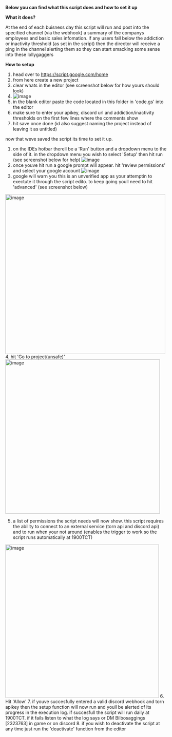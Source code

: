 __**Below you can find what this script does and how to set it up**__

__What it does?__

At the end of each buisness day this script will run and post into the specified channel (via the webhook) a summary of the companys employees and basic sales infomation. if any users fall below the addiction or inactivity threshold (as set in the script) then the director will receive a ping in the channel alerting them so they can start smacking some sense into these lollygaggers  

__How to setup__

1. head over to https://script.google.com/home
2. from here create a new project
3. clear whats in the editor (see screenshot below for how yours should look)
4. ![image](https://github.com/BillyBourbon/Torn-Scripts-GAS/assets/87441988/93e07c4c-aebb-429f-8b1d-b1d669f09ece)
5. in the blank editor paste the code located in this folder in 'code.gs' into the editor 
6. make sure to enter your apikey, discord url and addiction/inactivity thresholds on the first few lines where the comments show
7. hit save once done (id also suggest naming the project instead of leaving it as untitled)

now that weve saved the script its time to set it up.

1. on the IDEs hotbar therell be a 'Run' button and a dropdown menu to the side of it. in the dropdown menu you wish to select 'Setup' then hit run (see screenshot below for help)
![image](https://github.com/BillyBourbon/Torn-Scripts-GAS/assets/87441988/5f9f8613-0bf1-431b-be85-0197d9ffde99)
2. once youve hit run a google prompt will appear. hit 'review permissions' and select your google account
![image](https://github.com/BillyBourbon/Torn-Scripts-GAS/assets/87441988/9d38f346-862f-46ba-b413-849c2d417f1c)
3. google will warn you this is an unverified app as your attemptin to exectute it through the script edito. to keep going youll need to hit 'advanced' (see screenshot below)
<img width="498" alt="image" src="https://github.com/BillyBourbon/Torn-Scripts-GAS/assets/87441988/dbedaf5a-ad5a-431d-b8a2-6d1dac8c40e4">
4. hit 'Go to project(unsafe)'
<img width="481" alt="image" src="https://github.com/BillyBourbon/Torn-Scripts-GAS/assets/87441988/7d528e47-ade8-4b0d-93db-1476bbcdbe1d">

5. a list of permissions the script needs will now show. this script requires the ability to connect to an external service (torn api and discord api) and to run  when your not around (enables the trigger to work so the script runs automatically at 1900TCT)
<img width="478" alt="image" src="https://github.com/BillyBourbon/Torn-Scripts-GAS/assets/87441988/4cb89889-fb98-48ba-acf4-b5d573c0d1cb">
6. Hit 'Allow'
7. if youve succesfully entered a valid discord webhook and torn apikey then the setup function will now run and youll be alerted of its progress in the execution log. if succesfull the script will run daily at 1900TCT. if it fails listen to what the log says or DM Bilbosaggings [2323763] in game or on discord
8. if you wish to deactivate the script at any time just run the 'deactivate' function from the editor

